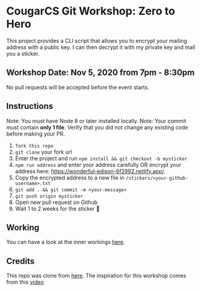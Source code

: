 # CougarCS Git Workshop: Zero to Hero

This project provides a CLI script that allows you to encrypt your mailing address with a public key. I can then decrypt it with my private key and mail you a sticker.

## Workshop Date: Nov 5, 2020 from 7pm - 8:30pm

No pull requests will be accepted before the event starts.

## Instructions

Note: You must have Node 8 or later installed locally.
Note: Your commit must contain **only 1 file**. Verify that you did not change any existing code before making your PR.

1. `fork this repo`
1. `git clone` your fork url
1. Enter the project and run `npm install && git checkout -b mysticker`
1. `npm run address` and enter your address carefully OR encrypt your address here: https://wonderful-edison-6f2992.netlify.app/.
1. Copy the encrypted address to a new file in `/stickers/<your-github-username>.txt`
1. `git add . && git commit -m <your-message>`
1. `git push origin mysticker`
1. Open new pull request on Github
1. Wait 1 to 2 weeks for the sticker 💌

## Working

You can have a look at the inner workings [here](working.md).

## Credits

This repo was clone from [here](https://github.com/codediodeio/gimmie-sticker). The inspiration for this workshop comes from this [video](https://youtu.be/HkdAHXoRtos)